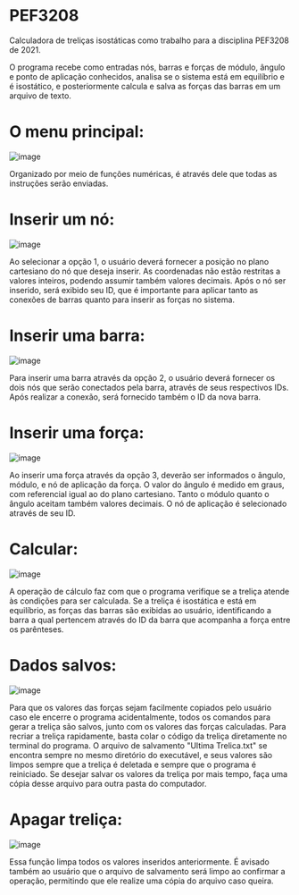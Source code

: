 # PEF3208
Calculadora de treliças isostáticas como trabalho para a disciplina PEF3208 de 2021.

O programa recebe como entradas nós, barras e forças de módulo, ângulo e ponto de aplicação conhecidos, analisa se o sistema está em equilíbrio e é isostático, e posteriormente calcula e salva as forças das barras em um arquivo de texto.

# O menu principal:
![image](https://user-images.githubusercontent.com/87289234/125497607-fcec2192-df79-4c69-9a85-3f8efbddd193.png)

Organizado por meio de funções numéricas, é através dele que todas as instruções serão enviadas.

# Inserir um nó:
![image](https://user-images.githubusercontent.com/87289234/125498045-9f981379-8bfc-4e81-b70b-5bbbd86dc409.png)

Ao selecionar a opção 1, o usuário deverá fornecer a posição no plano cartesiano do nó que deseja inserir. As coordenadas não estão restritas a valores inteiros, podendo assumir também valores decimais. Após o nó ser inserido, será exibido seu ID, que é importante para aplicar tanto as conexões de barras quanto para inserir as forças no sistema.

# Inserir uma barra:
![image](https://user-images.githubusercontent.com/87289234/125498637-20538c48-7262-4e01-8f4c-374767aa3523.png)

Para inserir uma barra através da opção 2, o usuário deverá fornecer os dois nós que serão conectados pela barra, através de seus respectivos IDs. Após realizar a conexão, será fornecido também o ID da nova barra.

# Inserir uma força:
![image](https://user-images.githubusercontent.com/87289234/125499022-e74c9298-88df-458d-88c2-eebef55cf0b5.png)

Ao inserir uma força através da opção 3, deverão ser informados o ângulo, módulo, e nó de aplicação da força. O valor do ângulo é medido em graus, com referencial igual ao do plano cartesiano. Tanto o módulo quanto o ângulo aceitam também valores decimais. O nó de aplicação é selecionado através de seu ID.

# Calcular:
![image](https://user-images.githubusercontent.com/87289234/125500222-6c2a270f-4912-4bb4-9bc8-4a5d6872bddf.png)

A operação de cálculo faz com que o programa verifique se a treliça atende às condições para ser calculada. Se a treliça é isostática e está em equilíbrio, as forças das barras são exibidas ao usuário, identificando a barra a qual pertencem através do ID da barra que acompanha a força entre os parênteses.

# Dados salvos:
![image](https://user-images.githubusercontent.com/87289234/125500853-39c31b96-4617-43ef-8c75-ccb7ec102c75.png)

Para que os valores das forças sejam facilmente copiados pelo usuário caso ele encerre o programa acidentalmente, todos os comandos para gerar a treliça são salvos, junto com os valores das forças calculadas. Para recriar a treliça rapidamente, basta colar o código da treliça diretamente no terminal do programa. O arquivo de salvamento "Ultima Trelica.txt" se encontra sempre no mesmo diretório do executável, e seus valores são limpos sempre que a treliça é deletada e sempre que o programa é reiniciado. Se desejar salvar os valores da treliça por mais tempo, faça uma cópia desse arquivo para outra pasta do computador.

# Apagar treliça:
![image](https://user-images.githubusercontent.com/87289234/125501607-a20f6b97-3a77-477a-a2ff-f7ec1216ee36.png)

Essa função limpa todos os valores inseridos anteriormente. É avisado também ao usuário que o arquivo de salvamento será limpo ao confirmar a operação, permitindo que ele realize uma cópia do arquivo caso queira.



